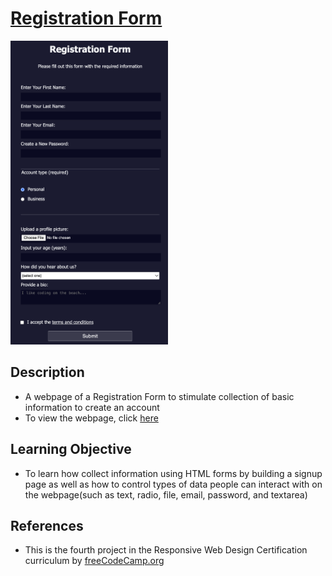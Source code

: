 # [Registration Form](https://vincentz-42.github.io/freecodecamp/responsiveWebDesign/RegistrationForm/)

[<img src="registrationform.png" alt="Registration Form" width="50%">](#)

## Description
* A webpage of a Registration Form to stimulate collection of basic information to create an account 
* To view the webpage, click [here](https://vincentz-42.github.io/freecodecamp/responsiveWebDesign/RegistrationForm/)


## Learning Objective
* To learn how collect information using HTML forms by building a signup page as well as how to control types of data people can interact with on the webpage(such as text, radio, file, email, password, and textarea)

## References
* This is the fourth project in the Responsive Web Design Certification curriculum by [freeCodeCamp.org](https://freeCodeCamp.org)
